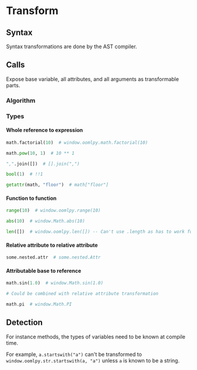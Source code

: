 # Transform

## Syntax

Syntax transformations are done by the AST compiler.

## Calls

Expose base variable, all attributes, and all arguments as transformable parts.

### Algorithm

### Types

#### Whole reference to expression

```python
math.factorial(10)  # window.oomlpy.math.factorial(10)

math.pow(10, 1)  # 10 ** 1

",".join([])  # [].join(",")

bool(1)  # !!1

getattr(math, "floor")  # math["floor"]
```

#### Function to function

```python
range(10)  # window.oomlpy.range(10)

abs(10)  # window.Math.abs(10)

len([])  # window.oomlpy.len([]) -- Can't use .length as has to work for sets and maps
```

#### Relative attribute to relative attribute

```python
some.nested.attr  # some.nested.Attr
```

#### Attributable base to reference

```python
math.sin(1.0)  # window.Math.sin(1.0)

# Could be combined with relative attribute transformation

math.pi  # window.Math.PI
```

## Detection

For instance methods, the types of variables need to be known at compile time.

For example, `a.startswith("a")` can't be transformed to `window.oomlpy.str.startswith(a, "a")` unless `a` is known to be a string.

